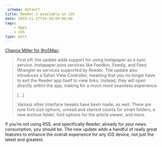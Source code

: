 ```yaml
---
_schema: default
title: Reeder 3 available on iOS
date: 2015-11-27T16:20:09-06:00
tags:
    - Apps
    - iOS
type: post
---
```


[Chance Miller for 9to5Mac](https://9to5mac.com/2015/11/24/reeder-3-ipad-pro-ios/):

> First off, the update adds support for using Instapaper as a sync service. Instapaper joins services like Feedbin, Feedly, and Feed Wrangler as services supported by Reeder. The update also introduces a Safari View Controller, meaning that you no longer have to exit the Reeder app itself to view links. Instead, they will open directly within the app, making for a much more seamless experience.
>
> […]
>
> Various other interface tweaks have been made, as well. There are now font size options, unread and starred counts for smart folders, a new archive folder, font options for the article viewer, and more.

If you’re not using RSS, and specifically Reeder, already for your news consumption, you should be. The new update adds a handful of really great features to enhance the overall experience for any iOS device, not just the latest and greatest.
